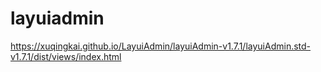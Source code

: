# layuiadmin
https://xuqingkai.github.io/LayuiAdmin/layuiAdmin-v1.7.1/layuiAdmin.std-v1.7.1/dist/views/index.html
